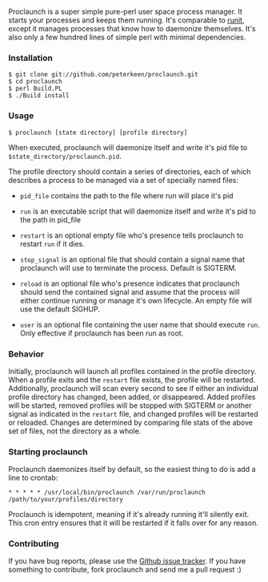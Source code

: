 Proclaunch is a super simple pure-perl user space process manager. It starts your processes and keeps them running. It's comparable to [runit][], except it manages processes that know how to daemonize themselves. It's also only a few hundred lines of simple perl with minimal dependencies. 

### Installation

    $ git clone git://github.com/peterkeen/proclaunch.git
    $ cd proclaunch
    $ perl Build.PL
    $ ./Build install

### Usage

    $ proclaunch [state directory] [profile directory]

When executed, proclaunch will daemonize itself and write it's pid file to `$state_directory/proclaunch.pid`.

The profile directory should contain a series of directories, each of which describes a process to be managed via a set of specially named files:    

* `pid_file`
    contains the path to the file where run will place it's pid

* `run`
    is an executable script that will daemonize itself and write it's pid to the path in pid_file

* `restart`
    is an optional empty file who's presence tells proclaunch to restart `run` if it dies.

* `stop_signal`
    is an optional file that should contain a signal name that proclaunch will use to terminate the process. Default is SIGTERM.

* `reload`
    is an optional file who's presence indicates that proclaunch should send the contained signal and assume that the process will either continue running or manage it's own lifecycle. An empty file will use the default SIGHUP.
    
* `user`
    is an optional file containing the user name that should execute `run`. Only effective if proclaunch has been run as root.
    
### Behavior

Initially, proclaunch will launch all profiles contained in the profile directory. When a profile exits and the `restart` file exists, the profile will be restarted. Additionally, proclaunch will scan every second to see if either an individual profile directory has changed, been added, or disappeared. Added profiles will be started, removed profiles will be stopped with SIGTERM or another signal as indicated in the `restart` file, and changed profiles will be restarted or reloaded. Changes are determined by comparing file stats of the above set of files, not the directory as a whole.

### Starting proclaunch

Proclaunch daemonizes itself by default, so the easiest thing to do is add a line to crontab:

    * * * * * /usr/local/bin/proclaunch /var/run/proclaunch /path/to/your/profiles/directory

Proclaunch is idempotent, meaning if it's already running it'll silently exit. This cron entry ensures that it will be restarted if it falls over for any reason.

### Contributing 

If you have bug reports, please use the [Github issue tracker][issues]. If you have something to contribute, fork proclaunch and send me a pull request :)

[runit]:           http://smarden.org/runit/
[issues]:          http://github.com/peterkeen/proclaunch/issues

